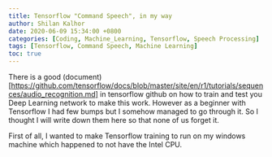 ```yaml
---
title: Tensorflow "Command Speech", in my way
author: Shilan Kalhor
date: 2020-06-09 15:34:00 +0800
categories: [Coding, Machine_Learning, Tensorflow, Speech Processing]
tags: [Tensorflow, Command Speech, Machine Learning]
toc: true
---
```


There is a good (document)[https://github.com/tensorflow/docs/blob/master/site/en/r1/tutorials/sequences/audio_recognition.md] in tensorflow github on how to train and test you Deep Learning network to make this work. However as a beginner with Tensorflow I had few bumps but I somehow managed to go through it. So I thought I will write down them here so that none of us forget it.

First of all, I wanted to make Tensorflow training to run on my windows machine which happened to not have the Intel CPU.
